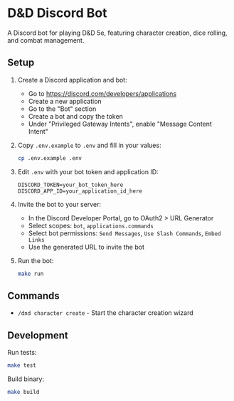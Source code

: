 # D&D Discord Bot

A Discord bot for playing D&D 5e, featuring character creation, dice rolling, and combat management.

## Setup

1. Create a Discord application and bot:
   - Go to https://discord.com/developers/applications
   - Create a new application
   - Go to the "Bot" section
   - Create a bot and copy the token
   - Under "Privileged Gateway Intents", enable "Message Content Intent"

2. Copy `.env.example` to `.env` and fill in your values:
   ```bash
   cp .env.example .env
   ```

3. Edit `.env` with your bot token and application ID:
   ```
   DISCORD_TOKEN=your_bot_token_here
   DISCORD_APP_ID=your_application_id_here
   ```

4. Invite the bot to your server:
   - In the Discord Developer Portal, go to OAuth2 > URL Generator
   - Select scopes: `bot`, `applications.commands`
   - Select bot permissions: `Send Messages`, `Use Slash Commands`, `Embed Links`
   - Use the generated URL to invite the bot

5. Run the bot:
   ```bash
   make run
   ```

## Commands

- `/dnd character create` - Start the character creation wizard

## Development

Run tests:
```bash
make test
```

Build binary:
```bash
make build
```
